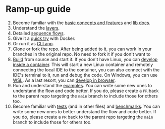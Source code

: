 # Ramp-up guide

2. Become familiar with the [basic concepts and features](https://github.com/xoriors/rencfs?tab=readme-ov-file#-rencfs) and [lib docs](https://docs.rs/rencfs/latest/rencfs).
3. Understand the [layers](https://github.com/xoriors/rencfs/blob/main/website/resources/layers.png).
4. Detailed [sequence flows](flows.md).
5. Give it a [quick try](https://github.com/xoriors/rencfs#give-it-a-quick-try-with-docker) with Docker.
6. Or run it as [CLI app](https://github.com/xoriors/rencfs?tab=readme-ov-file#command-line-tool).
7. Clone or fork the repo. After being added to it, you can work in your branches in the original repo. No need to fork it if you don't want to
8. [Build](https://github.com/xoriors/rencfs?tab=readme-ov-file#build-from-source) from source and start it. If you don't have Linux, you can [develop inside a container](https://github.com/xoriors/rencfs?tab=readme-ov-file#developing-inside-a-container).
    This will start a new Linux container and remotely connecting the local IDE to the container, you can also connect with the IDE's terminal to it, run and debug the code. On Windows, you can use [WSL](https://harsimranmaan.medium.com/install-and-setup-rust-development-environment-on-wsl2-dccb4bf63700).
    As a last resort, you can [develop in browser](https://github.com/xoriors/rencfs/blob/main/README.md#browser).
9. Run and understand the [examples](../../examples). You can write some new ones to understand the flow and code better. If you do, please create a `PR` back to the parent repo targeting the `main` branch to include those for others too.
10. Become familiar with [tests](../src/encryptedfs/test.rs) (and in other files) and [benchmarks](../benches). You can write some new ones to better understand the flow and code better. If you do, please create a `PR` back to the parent repo targeting the `main` branch to include those for others too.
